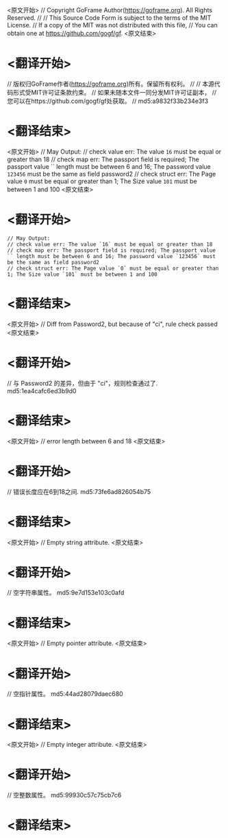
<原文开始>
// Copyright GoFrame Author(https://goframe.org). All Rights Reserved.
//
// This Source Code Form is subject to the terms of the MIT License.
// If a copy of the MIT was not distributed with this file,
// You can obtain one at https://github.com/gogf/gf.
<原文结束>

# <翻译开始>
// 版权归GoFrame作者(https://goframe.org)所有。保留所有权利。
//
// 本源代码形式受MIT许可证条款约束。
// 如果未随本文件一同分发MIT许可证副本，
// 您可以在https://github.com/gogf/gf处获取。
// md5:a9832f33b234e3f3
# <翻译结束>


<原文开始>
	// May Output:
	// check value err: The value `16` must be equal or greater than 18
	// check map err: The passport field is required; The passport value `` length must be between 6 and 16; The password value `123456` must be the same as field password2
	// check struct err: The Page value `0` must be equal or greater than 1; The Size value `101` must be between 1 and 100
<原文结束>

# <翻译开始>
	// May Output:
	// check value err: The value `16` must be equal or greater than 18
	// check map err: The passport field is required; The passport value `` length must be between 6 and 16; The password value `123456` must be the same as field password2
	// check struct err: The Page value `0` must be equal or greater than 1; The Size value `101` must be between 1 and 100
# <翻译结束>


<原文开始>
// Diff from Password2, but because of "ci", rule check passed
<原文结束>

# <翻译开始>
// 与 Password2 的差异，但由于 "ci"，规则检查通过了. md5:1ea4cafc6ed3b9d0
# <翻译结束>


<原文开始>
// error length between 6 and 18
<原文结束>

# <翻译开始>
// 错误长度应在6到18之间. md5:73fe6ad826054b75
# <翻译结束>


<原文开始>
// Empty string attribute.
<原文结束>

# <翻译开始>
// 空字符串属性。 md5:9e7d153e103c0afd
# <翻译结束>


<原文开始>
// Empty pointer attribute.
<原文结束>

# <翻译开始>
// 空指针属性。 md5:44ad28079daec680
# <翻译结束>


<原文开始>
// Empty integer attribute.
<原文结束>

# <翻译开始>
// 空整数属性。 md5:99930c57c75cb7c6
# <翻译结束>

